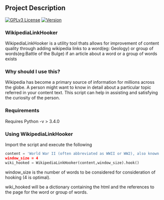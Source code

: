 ## Project Description

[![GPLv3 License](https://img.shields.io/badge/License-GPL%20v3-yellow.svg)](https://opensource.org/licenses/) [![Version](https://badge.fury.io/gh/tterb%2FHyde.svg)](https://badge.fury.io/gh/tterb%2FHyde)


### WikipediaLinkHooker

WikipediaLinkHooker is a utility tool thats allows for improvement of content quality through adding wikipedia links to a word(eg: Geology) or group of words(eg:Battle of the Bulge) if an article about a word or a group of words exists


### Why should I use this?

Wikipedia has become a primary source of information for millions across the globe. A person might want to know in detail about a particular topic referred in your content text. This script can help in assisting and satisfying the curiosity of the person.


### Requirements

Requires Python -v > 3.4.0 

### Using WikipediaLinkHooker

Import the script and execute the following

```python
content = 'World War II (often abbreviated as WWII or WW2), also known as the Second World War, was a global war that lasted from 1939 to 1945. The vast majority of the world's countries—including all the great powers—eventually formed two opposing military alliances: the Allies and the Axis. A state of total war emerged, directly involving more than 100 million people from more than 30 countries. The major participants threw their entire economic, industrial, and scientific capabilities behind the war effort, blurring the distinction between civilian and military resources. World War II was the deadliest conflict in human history, marked by 70 to 85 million fatalities, most of whom were civilians in the Soviet Union and China. It included massacres, genocides (including the Holocaust), strategic bombing, premeditated death from starvation and disease, and the only use of nuclear weapons in war.'
window_size = 4
wiki_hooked = WikipediaLinkHooker(content,window_size).hook()
```
window_size is the number of words to be considered for consideration of hooking (4 is optimal).

wiki_hooked will be a dictionary containing the html and the references to the page for the word or group of words.

